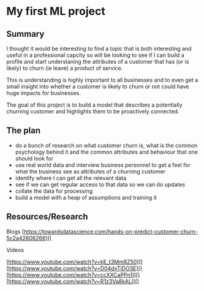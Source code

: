 # My first ML project

## Summary

I thought it would be interesting to find a topic that is both interesting and useful in a professional capcity so will be looking to see if I can build a profile and start understaning the attributes of a customer that has (or is likely) to churn (ie leave) a product of service.

This is understanding is highly important to all businesses and to even get a small insight into whether a customer is likely to churn or not could have huge impacts for businesses.

The goal of this project is to build a model that describes a potentially churning customer and highlights them to be proactively connected.

## The plan

- do a bunch of research on what customer churn is, what is the common psychology behind it and the common attributes and behaviour that one should look for
- use real world data and interview business personnel to get a feel for what the business see as attributes of a churning customer
- identify where I can get all the relevant data
- see if we can get regular access to that data so we can do updates
- collate the data for processing
- build a model with a heap of assumptions and training it

## Resources/Research

Blogs
[https://towardsdatascience.com/hands-on-predict-customer-churn-5c2a42806266]()

Videos

[https://www.youtube.com/watch?v=kE_t3Mm8Z50]()
[https://www.youtube.com/watch?v=D04dxTiDO3E]()
[https://www.youtube.com/watch?v=ccXXCaPPn1I]()
[https://www.youtube.com/watch?v=R1z3Va8kALI]()

